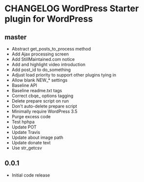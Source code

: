 # CHANGELOG WordPress Starter plugin for WordPress

## master
* Abstract get_posts_to_process method
* Add Ajax processing screen
* Add StillMaintained.com notice
* Add and highlight video introduction
* Add post_id to do_something
* Adjust load priority to support other plugins tying in
* Allow blank NEW_* settings
* Baseline API
* Baseline readme.txt tags
* Correct cbqe_ options tagging
* Delete prepare script on run
* Don't auto-delete prepare script
* Minimally require WordPress 3.5
* Purge excess code
* Test hphpa
* Update POT
* Update Travis
* Update about image path
* Update donate text
* Use str_getcsv

## 0.0.1
* Initial code release 